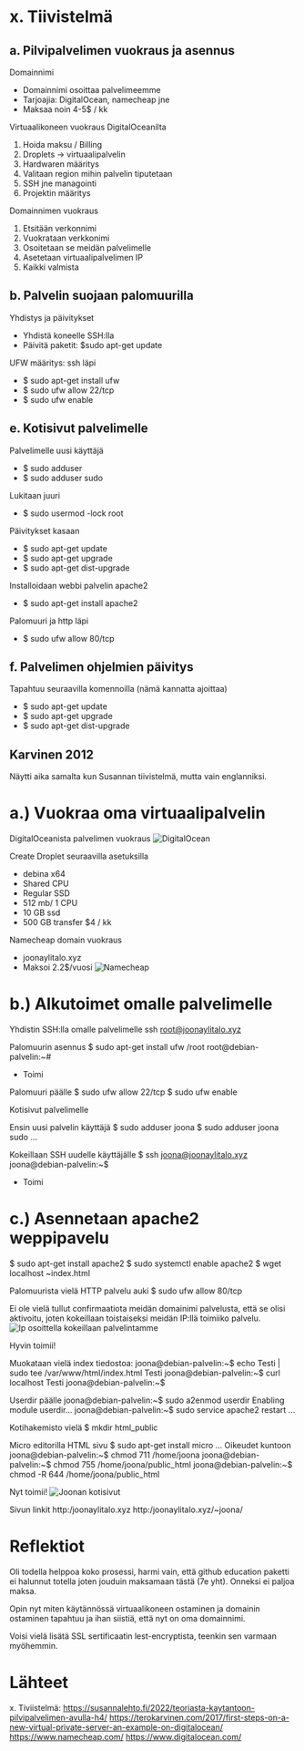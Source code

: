 # x. Tiivistelmä

## a. Pilvipalvelimen vuokraus ja asennus
Domainnimi
- Domainnimi osoittaa palvelimeemme
- Tarjoajia: DigitalOcean, namecheap jne
- Maksaa noin 4-5$ / kk

Virtuaalikoneen vuokraus DigitalOceanilta
1. Hoida maksu / Billing
2. Droplets -> virtuaalipalvelin
3. Hardwaren määritys
4. Valitaan region mihin palvelin tiputetaan
5. SSH jne managointi
6. Projektin määritys

Domainnimen vuokraus
1. Etsitään verkonnimi
2. Vuokrataan verkkonimi
3. Osoitetaan se meidän palvelimelle
4. Asetetaan virtuaalipalvelimen IP
5. Kaikki valmista

## b. Palvelin suojaan palomuurilla
Yhdistys ja päivitykset
- Yhdistä koneelle SSH:lla
- Päivitä paketit: $sudo apt-get update

UFW määritys: ssh läpi
- $ sudo apt-get install ufw
- $ sudo ufw allow 22/tcp
- $ sudo ufw enable

## e. Kotisivut palvelimelle
Palvelimelle uusi käyttäjä
- $ sudo adduser <nimi>
- $ sudo adduser <nimi> sudo

Lukitaan juuri
- $ sudo usermod -lock root

Päivitykset kasaan
- $ sudo apt-get update
- $ sudo apt-get upgrade
- $ sudo apt-get dist-upgrade

Installoidaan webbi palvelin apache2
- $ sudo apt-get install apache2

Palomuuri ja http läpi
- $ sudo ufw allow 80/tcp

## f. Palvelimen ohjelmien päivitys
Tapahtuu seuraavilla komennoilla (nämä kannatta ajoittaa)
- $ sudo apt-get update
- $ sudo apt-get upgrade
- $ sudo apt-get dist-upgrade


## Karvinen 2012
Näytti aika samalta kun Susannan tiivistelmä, mutta vain englanniksi.

# a.) Vuokraa oma virtuaalipalvelin
DigitalOceanista palvelimen vuokraus
![DigitalOcean](../images/h4-digitalocean-palvelin.png)

Create Droplet seuraavilla asetuksilla
- debina x64
- Shared CPU
- Regular SSD
- 512 mb/ 1 CPU
- 10 GB ssd
- 500 GB transfer
$4 / kk

Namecheap domain vuokraus
- joonaylitalo.xyz
- Maksoi 2.2$/vuosi
![Namecheap](../images/h4-namecheap-domain.png)

# b.) Alkutoimet omalle palvelimelle

Yhdistin SSH:lla omalle palvelimelle
ssh root@joonaylitalo.xyz

Palomuurin asennus
$ sudo apt-get install ufw
/root
root@debian-palvelin:~#
- Toimi

Palomuuri päälle
$ sudo ufw allow 22/tcp
$ sudo ufw enable

Kotisivut palvelimelle

Ensin uusi palvelin käyttäjä
$ sudo adduser joona
$ sudo adduser joona sudo
...

Kokeillaan SSH uudelle käyttäjälle
$ ssh joona@joonaylitalo.xyz
joona@debian-palvelin:~$
- Toimi

# c.) Asennetaan apache2 weppipavelu
$ sudo apt-get install apache2
$ sudo systemctl enable apache2
$ wget localhost
~index.html

Palomuurista vielä HTTP palvelu auki
$ sudo ufw allow 80/tcp

Ei ole vielä tullut confirmaatiota meidän domainimi palvelusta, että se olisi aktivoitu, joten kokeillaan toistaiseksi meidän IP:llä toimiiko palvelu.
![Ip osoittella kokeillaan palvelintamme](../images/h4-apache2-ip.png)

Hyvin toimii!

Muokataan vielä index tiedostoa:
joona@debian-palvelin:~$ echo Testi | sudo tee /var/www/html/index.html
Testi
joona@debian-palvelin:~$ curl localhost
Testi
joona@debian-palvelin:~$

Userdir päälle
joona@debian-palvelin:~$ sudo a2enmod userdir
Enabling module userdir...
joona@debian-palvelin:~$ sudo service apache2 restart
...

Kotihakemisto vielä
$ mkdir html_public

Micro editorilla HTML sivu
$ sudo apt-get install micro
...
Oikeudet kuntoon
joona@debian-palvelin:~$ chmod 711 /home/joona
joona@debian-palvelin:~$ chmod 755 /home/joona/public_html
joona@debian-palvelin:~$ chmod -R 644 /home/joona/public_html

Nyt toimii!
![Joonan kotisivut](../images/h4-kotisuvt.png)

Sivun linkit
http:/joonaylitalo.xyz
http:/joonaylitalo.xyz/~joona/

# Reflektiot
Oli todella helppoa koko prosessi, harmi vain, että github education paketti ei halunnut totella joten jouduin maksamaan tästä (7e yht). Onneksi ei paljoa maksa.

Opin nyt miten käytännössä virtuaalikoneen ostaminen ja domainin ostaminen tapahtuu ja ihan siistiä, että nyt on oma domainnimi.

Voisi vielä lisätä SSL sertificaatin lest-encryptista, teenkin sen varmaan myöhemmin.

# Lähteet
x. Tiviistelmä:
https://susannalehto.fi/2022/teoriasta-kaytantoon-pilvipalvelimen-avulla-h4/
https://terokarvinen.com/2017/first-steps-on-a-new-virtual-private-server-an-example-on-digitalocean/
https://www.namecheap.com/
https://www.digitalocean.com/

